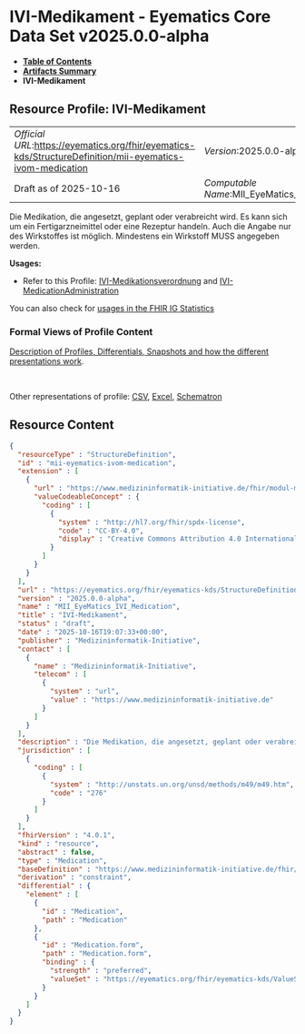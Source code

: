 # IVI-Medikament - Eyematics Core Data Set v2025.0.0-alpha

* [**Table of Contents**](toc.md)
* [**Artifacts Summary**](artifacts.md)
* **IVI-Medikament**

## Resource Profile: IVI-Medikament 

| | |
| :--- | :--- |
| *Official URL*:https://eyematics.org/fhir/eyematics-kds/StructureDefinition/mii-eyematics-ivom-medication | *Version*:2025.0.0-alpha |
| Draft as of 2025-10-16 | *Computable Name*:MII_EyeMatics_IVI_Medication |

 
Die Medikation, die angesetzt, geplant oder verabreicht wird. Es kann sich um ein Fertigarzneimittel oder eine Rezeptur handeln. Auch die Angabe nur des Wirkstoffes ist möglich. Mindestens ein Wirkstoff MUSS angegeben werden. 

**Usages:**

* Refer to this Profile: [IVI-Medikationsverordnung](StructureDefinition-mii-eyematics-ivi-medicationrequest.md) and [IVI-MedicationAdministration](StructureDefinition-mii-eyematics-ivom-medicationadministration.md)

You can also check for [usages in the FHIR IG Statistics](https://packages2.fhir.org/xig/eyematics-kerndatensatz|current/StructureDefinition/mii-eyematics-ivom-medication)

### Formal Views of Profile Content

 [Description of Profiles, Differentials, Snapshots and how the different presentations work](http://build.fhir.org/ig/FHIR/ig-guidance/readingIgs.html#structure-definitions). 

 

Other representations of profile: [CSV](StructureDefinition-mii-eyematics-ivom-medication.csv), [Excel](StructureDefinition-mii-eyematics-ivom-medication.xlsx), [Schematron](StructureDefinition-mii-eyematics-ivom-medication.sch) 



## Resource Content

```json
{
  "resourceType" : "StructureDefinition",
  "id" : "mii-eyematics-ivom-medication",
  "extension" : [
    {
      "url" : "https://www.medizininformatik-initiative.de/fhir/modul-meta/StructureDefinition/mii-ex-meta-license-codeable",
      "valueCodeableConcept" : {
        "coding" : [
          {
            "system" : "http://hl7.org/fhir/spdx-license",
            "code" : "CC-BY-4.0",
            "display" : "Creative Commons Attribution 4.0 International"
          }
        ]
      }
    }
  ],
  "url" : "https://eyematics.org/fhir/eyematics-kds/StructureDefinition/mii-eyematics-ivom-medication",
  "version" : "2025.0.0-alpha",
  "name" : "MII_EyeMatics_IVI_Medication",
  "title" : "IVI-Medikament",
  "status" : "draft",
  "date" : "2025-10-16T19:07:33+00:00",
  "publisher" : "Medizininformatik-Initiative",
  "contact" : [
    {
      "name" : "Medizininformatik-Initiative",
      "telecom" : [
        {
          "system" : "url",
          "value" : "https://www.medizininformatik-initiative.de"
        }
      ]
    }
  ],
  "description" : "Die Medikation, die angesetzt, geplant oder verabreicht wird. Es kann sich um ein Fertigarzneimittel oder eine Rezeptur handeln. Auch die Angabe nur des Wirkstoffes ist möglich. Mindestens ein Wirkstoff MUSS angegeben werden.",
  "jurisdiction" : [
    {
      "coding" : [
        {
          "system" : "http://unstats.un.org/unsd/methods/m49/m49.htm",
          "code" : "276"
        }
      ]
    }
  ],
  "fhirVersion" : "4.0.1",
  "kind" : "resource",
  "abstract" : false,
  "type" : "Medication",
  "baseDefinition" : "https://www.medizininformatik-initiative.de/fhir/core/modul-medikation/StructureDefinition/Medication",
  "derivation" : "constraint",
  "differential" : {
    "element" : [
      {
        "id" : "Medication",
        "path" : "Medication"
      },
      {
        "id" : "Medication.form",
        "path" : "Medication.form",
        "binding" : {
          "strength" : "preferred",
          "valueSet" : "https://eyematics.org/fhir/eyematics-kds/ValueSet/IVIMedicationForm"
        }
      }
    ]
  }
}

```
